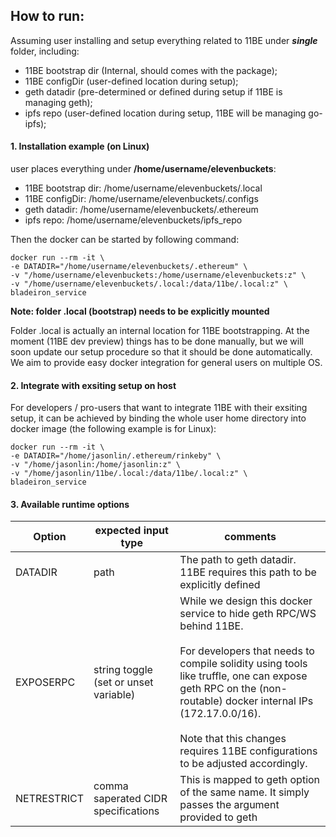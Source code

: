 ## How to run:

Assuming user installing and setup everything related to 11BE under ***single*** folder, including:

- 11BE bootstrap dir (Internal, should comes with the package);
- 11BE configDir (user-defined location during setup);
- geth datadir (pre-determined or defined during setup if 11BE is managing geth); 
- ipfs repo (user-defined location during setup, 11BE will be managing go-ipfs);

#### 1. Installation example (on Linux) 
user places everything under __/home/username/elevenbuckets__:

- 11BE bootstrap dir: /home/username/elevenbuckets/.local
- 11BE configDir: /home/username/elevenbuckets/.configs
- geth datadir: /home/username/elevenbuckets/.ethereum
- ipfs repo: /home/username/elevenbuckets/ipfs_repo

Then the docker can be started by following command:

```
docker run --rm -it \
-e DATADIR="/home/username/elevenbuckets/.ethereum" \
-v "/home/username/elevenbuckets:/home/username/elevenbuckets:z" \
-v "/home/username/elevenbuckets/.local:/data/11be/.local:z" \
bladeiron_service
```

__Note: folder .local (bootstrap) needs to be explicitly mounted__

Folder .local is actually an internal location for 11BE bootstrapping. At the moment (11BE dev preview) things has to be done manually, but we will soon update our setup procedure so that it should be done automatically. We aim to provide easy docker integration for general users on multiple OS.

#### 2. Integrate with exsiting setup on host 

For developers / pro-users that want to integrate 11BE with their exsiting setup, it can be achieved by binding the whole user home directory into docker image (the following example is for Linux):

```
docker run --rm -it \
-e DATADIR="/home/jasonlin/.ethereum/rinkeby" \
-v "/home/jasonlin:/home/jasonlin:z" \
-v "/home/jasonlin/11be/.local:/data/11be/.local:z" \
bladeiron_service
```

#### 3. Available runtime options
| Option | expected input type | comments |
|--|--|--|
| DATADIR | path | The path to geth datadir. 11BE requires this path to be explicitly defined |
| EXPOSERPC | string toggle (set or unset variable) | While we design this docker service to hide geth RPC/WS behind 11BE. <br><br>For developers that needs to compile solidity using tools like truffle, one can expose geth RPC on the (non-routable) docker internal IPs (172.17.0.0/16).<br> <br>Note that this changes requires 11BE configurations to be adjusted accordingly.|
| NETRESTRICT | comma saperated CIDR specifications | This is mapped to geth option of the same name. It simply passes the argument provided to geth |
